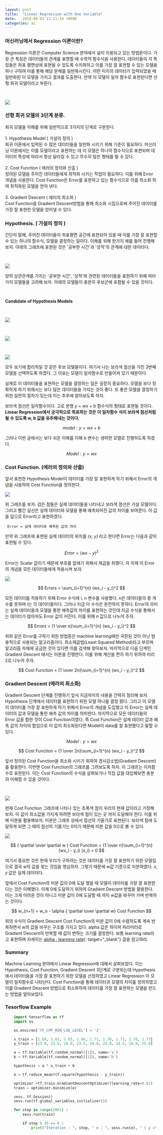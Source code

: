 ```yaml
---
layout: post
title:  "Linear Regression with One Variable"
date:   2019-08-02 11:21:54 +0900
categories: ai
---
```


### 머신러닝에서 Regression 이론이란?
Regression 이론은 Computer Science 분야에서 널리 이용되고 있는 방법론이다. 가장 큰 특징은 데이터들의 관계를 표명할 때 수학적 함수식을 사용한다. 데이터들의 각 특징들은 좌표 평면상에 표현될 수 있도록 수치화하고 이를 가장 잘 표현할 수 있는 모델을 하나 구하여 이를 통해 해당 문제를 일반화시킨다. 어떤 미지의 데이터가 입력되었을 때 일반화된 이 모델을 가지고 결과를 도출한다. 만약 이 모델이 일차 함수로 표현된다면 선형 회귀 모델이라고 부른다.

<br/>

![](/res/2019-08-02-linear-regression-with-one-variable/1.png)

### 선형 회귀 모델의 3단계 분류.
회귀 모델을 이해를 위해 일반적으로 3가지의 단계로 구분한다. <br/><br/> 1. Hypothesis Model ( 가설의 정의 ) <br/> 회귀 이론에서 입력된 수 많은 데이터들을 일반화 시키기 위해 기준이 필요하다. 머신러닝 이론에서는 이를 모델이라고 표현하는 데 이 모델은 하나의 함수식으로 표현되며 데이터의 특성에 따라서 항상 달라질 수 있고 무수히 많은 형태를 띌 수 있다. <br/><br/> 2. Cost Function ( 에러의 정의와 산출 ) <br/> 정의된 모델을 주어진 데이터들에게 최적화 시키는 작업이 필요하다. 이를 위해 Error 개념을 사용한다. Cost Function은 Error를 표현하고 있는 함수식으로 이를 최소화 하여 최적화된 모델을 얻어 낸다. <br/><br/>  3. Gradient Descent ( 에러의 최소화 ) <br/> Cost Function을 Gradient Descent방법을 통해 최소화 시킴으로써 주어진 데이터를 가장 잘 표현한 모델을 얻어낼 수 있다.

### Hypothesis. ( 가설의 정의 )
간단히 말해, 주어진 데이터들이 좌표평면 공간에 표현되어 있을 때 이를 가장 잘 표현할 수 있는 하나의 함수식, 모델을 결정하는 일이다. 이해를 위해 한가지 예를 들어 진행해보자. 아래의 그래프에 표현된 것은 '공부한 시간'과 '성적'의 관계에 대한 데이터다.

<br/>

![](/res/2019-08-02-linear-regression-with-one-variable/2.png)

양의 상관관계를 가지는 '공부한 시간', '성적'와 관련된 데이터들을 표현하기 위해 여러가지 모델들을 고려해 보자. 아래의 모델들이 충분히 후보군에 포함될 수 있을 것이다.

<br/>

__Candidate of Hypothesis Models__

<br/>

![](/res/2019-08-02-linear-regression-with-one-variable/3.png)

<br/>

![](/res/2019-08-02-linear-regression-with-one-variable/4.png)

<br/>

![](/res/2019-08-02-linear-regression-with-one-variable/5.png)

모두 보기에 합리적일 것 같은 후보 모델들이다. 여기서 나는 보라색 점선을 가진 3번째 모델을 선택하도록 하겠다. 그 이유는 모델이 일차함수로 만들어져 있기 때문이다. 

실제로 이 데이터들을 표현하는 모델을 결정하는 일은 굉장히 중요하다. 모델을 보다 정확하게 하기 위해서는 보다 많은 데이터들을 가지는 것이 좋다. 또 좋은 모델을 결정하기 위한 일련의 절차가 있는데 이는 추후에 알아보도록 하자.

보라색 점선은 일차함수이다. 고로 분명 _y = wx + b_ 함수식의 형태로 표현될 것이다. __Linear Regression에서 궁극적으로 목표하는 것은 이 일차함수 식이 보라색 점선처럼 될 수 있도록 w, b 값을 유추해내는 것이다.__

$$ model : y = wx + b $$

그러나 이번 글에서는 보다 쉬운 이해를 이해 b 변수는 생략한 모델로 진행하도록 하겠다.

$$ Model : y = wx $$

### Cost Function. (에러의 정의와 산출)
앞서 표현한 Hypothesis Model이 데이터를 가장 잘 표현하게 하기 위해서 Error의 개념을 사용하여 Cost Function을 정의한다. 

![](/res/2019-08-02-linear-regression-with-one-variable/6.png)

위 그래프를 보자. 검은 점들은 실제 데이터들을 나타내고 보라색 점선은 가설 모델이다. 그리고 빨간 실선은 실제 데이터와 모델을 통해 예측되어진 값의 차이를 보여준다. 이 값을 앞으로 Error라고 표현하겠다.


```
 Error = 실제 데이터와 예측된 값의 차이
```

만약 위 그래프에 표현된 실제 데이터의 위치를 _(x, y)_ 라고 한다면 Error는 다음과 같이 표현될 수 있다.

$$ Error = (wx - y)^2 $$

Error는 Scalar 값이기 때문에 부호를 없애기 위해서 제곱을 취했다. 자 이제 이 Error의 개념을 모든 데이터들에게 적용시켜 보자.

![](/res/2019-08-02-linear-regression-with-one-variable/7.png)

$$ Errors = \sum_{i=1}^{n} (wx_i - y_i)^2 $$

모든 데이터를 적용하기 위해 Error 수식에 i, n 변수를 사용했다. n은 데이터들의 총 개수를 뜻하며 i는 각 데이터들이다. 그러나 지금 이 수식은 완전하지 못하다. Error의 의미는 실제 데이터들과 모델을 통한 예측값의 차이를 표현하는 것인데 지금 수식을 통해서는 데이터가 많아져도 Error 값이 커진다. 이를 위해 n 값으로 나누어 주자.


$$ Errors = {1 \over n}\sum_{i=1}^{n} (wx_i - y_i)^2 $$

위와 같은 Error를 구하기 위한 방법론은 machine learning에만 국한된 것이 아닌 범용적으로 사용되는 알고리즘이다. 최소제곱법(Least Squared Method)라고 부르며 알고리즘 자체에 궁금한 것이 있다면 이를 검색해 찾아보자. 마지막으로 다음 단계인 Gradient Descent 에서는 미분을 진행한다. 이를 위해 계산을 편히 하기 위하여 미리 2로 나누어 주자.

$$ Cost Function = {1 \over 2n}\sum_{i=1}^{n} (wx_i - y_i)^2 $$


### Gradient Descent (에러의 최소화)

Gradient Descent 단계를 진행하기 앞서 지금까지의 내용을 간략히 정리해 보자. Hypothesis 단계에서 데이터를 표현하기 위한 모델 하나를 결정 했다. 그리고 이 모델이 데이터를 가장 잘 표현하게 하기 위해서 Error의 개념을 도입했고 이 Error는 실제 데이터의 값과 모델을 통한 예측 값의 차이를 의미한다. 마지막으로 모든 데이터들의 Error 값을 합한 것이 Cost Function이였다. 즉 Cost Function은 실제 데이터 값과 예측 값의 차이의 합임으로 이 값이 최소화된다면 Model이 data를 잘 표현했다고 말할 수 있다.

$$ Model : y = wx $$

$$ Cost Function = {1 \over 2n}\sum_{i=1}^{n} (wx_i - y_i)^2 $$

앞서 정의된 Cost Function을 최소화 시키기 위하여 경사감소법(Gradient Descent)를 활용한다. 이번엔 Cost Function의 그래프를 그려보도록 하자. 이 그래프는 이차함수로 표현된다. 이는 Cost Function의 수식을 살펴보거나 직접 값을 대입해보면 충분히 이해할 수 있을 것이다.

<br/>

![](/res/2019-08-02-linear-regression-with-one-variable/8.png)

현재 Cost Function 그래프에 나타나 있는 초록색 점이 우리의 현재 값이라고 가정해보자. 이 값이 최소값을 가지게 하려면 보라색 점이 있는 곳 까지 도달해야 한다. 이를 위해 미분을 활용해보자. 미분은 그래프 상에서 접선의 기울기로 표현된다. 보라색 점에 도달하게 되면 그 때의 접선의 기울기는 0이기 때문에 미분 값을 0으로 볼 수 있다. 

![](/res/2019-08-02-linear-regression-with-one-variable/9.png)

$$ { \partial \over \partial w } Cost Function = {1 \over n}\sum_{i=1}^{n} (wx_i - y_i) (x_i) = 0 $$

여기서 중요한 것은 현재 우리가 구하려는 것은 데이터를 가장 잘 표현하기 위한 모델임으로 결국 w의 값을 찾는 것임을 명심하자. 그렇기 때문에 w값 기준으로 미분하였다. _x, y_ 값은 실제 데이터다.

앞에서 Cost Function의 미분 값이 0에 도달 했을 때 모델이 데이터를 가장 잘 표현한다는 것은 이해했다. 이제 0에 도달하기 위하여 Gradient Descent 방법을 활용한다. 이는 크게 어려운 것이 아니고 미분 값이 0에 도달할 때 까지 w값을 바꾸어 가며 반복하는 것이다.

$$ w_{n+1} = w_n - \alpha { \partial \over \partial w} Cost Function $$

위의 수식이 Gradient Descent Cost Function의 미분 값이 0에 수렴하도록 계속 반복하면서 w의 값을 바꾸는 구조를 가지고 있다. alpha 값은 하이퍼 파라미터로 Gradient Descent의 반복할 때 값이 변하는 크기를 결정한다. 보통 learning rate라고 표현하며 자세히는 [alpha : learning rate](https://github.com/kidongyun/artineer){: target="_blank"} 글을 참고하라.

### Summary
Machine Learning 분야에서 Linear Regression에 대해서 살펴보았다. 이는 Hypothesis, Cost Function, Gradient Descent 3단계로 구분되는데 Hypothesis에서 데이터들을 가장 잘 표현하기 위한 모델을 선정하였고 Linear Regression 이 모델이 일차함수로 나타난다. Cost Function을 통해 데이터과 모델의 차이를 정의하였고 이를 Gradient Descent 방법으로 최소화하여 데이터를 가장 잘 표현하는 모델을 만드는 방법을 알아보았다.

### Tesorflow Example

``` python
    import tensorflow as tf
    import os

    os.environ['TF_CPP_MIN_LOG_LEVEL'] = '2'

    x_train = [1.60, 1.63, 1.65, 1.66, 1.71, 1.70, 1.73, 1.70, 1.73]
    y_train = [23.0, 23.5, 24.0, 23.5, 24.0, 24.0, 24.5, 24.0, 25.0]

    a = tf.Variable(tf.random_normal([1]), name='a')
    b = tf.Variable(tf.random_normal([1]), name='b')

    hypothesis = a * x_train + b

    e = tf.reduce_mean(tf.square(hypothesis - y_train))

    optimizer =tf.train.GradientDescentOptimizer(learning_rate=0.01)
    train = optimizer.minimize(e)

    sess. tf.Session()
    sess.run(tf.global_variables_initializer())

    for step in range(2001) :
        sess.run(train)

        if step % 20 == 0 :
            print("Iteration : ", step, " e : ", sess.run(e), " ( y =", sess.run(a), " x + ", sess.run(b), ")" )
```
